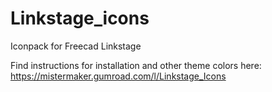 # Linkstage_icons
Iconpack for Freecad Linkstage

Find instructions for installation and other theme colors here:
https://mistermaker.gumroad.com/l/Linkstage_Icons 
